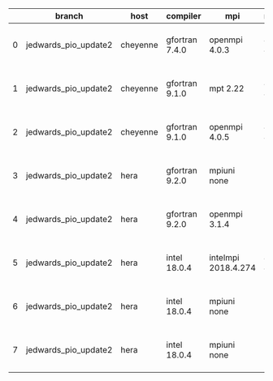 |    | branch               | host     | compiler       | mpi                 | netcdf      | o_g   | os    | build   | u_pass   | u_fail   | s_pass   | s_fail   | e_pass   | e_fail   | nuopc_pass   | nuopc_fail   | artifacts_hash                                                                                                                                                          | modified                  |
|----|----------------------|----------|----------------|---------------------|-------------|-------|-------|---------|----------|----------|----------|----------|----------|----------|--------------|--------------|-------------------------------------------------------------------------------------------------------------------------------------------------------------------------|---------------------------|
|  0 | jedwards_pio_update2 | cheyenne | gfortran 7.4.0 | openmpi 4.0.3       | 4.7.3 4.5.2 | O     | Linux | pass    | pending  | pending  | pending  | pending  | pending  | pending  | pending      | pending      | [artifacts](https://github.com/esmf-org/esmf-test-artifacts/tree/db202aaeb02872785229baae48b6f6d1c620c5ad/jedwards_pio_update2/cheyenne/gfortran/7.4.0/O/openmpi/4.0.3) | 2022-03-17 16:40:41 -0600 |
|  1 | jedwards_pio_update2 | cheyenne | gfortran 9.1.0 | mpt 2.22            | 4.7.3 4.5.2 | O     | Linux | pass    | pending  | pending  | pending  | pending  | pending  | pending  | pending      | pending      | [artifacts](https://github.com/esmf-org/esmf-test-artifacts/tree/e20d5a7224e0ce3d55c1214023293be770f44883/jedwards_pio_update2/cheyenne/gfortran/9.1.0/O/mpt/2.22)      | 2022-03-17 16:43:36 -0600 |
|  2 | jedwards_pio_update2 | cheyenne | gfortran 9.1.0 | openmpi 4.0.5       | 4.7.3 4.5.2 | O     | Linux | pass    | pending  | pending  | pending  | pending  | pending  | pending  | pending      | pending      | [artifacts](https://github.com/esmf-org/esmf-test-artifacts/tree/fad39b9eb74236f450d956c4f995492296792041/jedwards_pio_update2/cheyenne/gfortran/9.1.0/O/openmpi/4.0.5) | 2022-03-17 16:43:10 -0600 |
|  3 | jedwards_pio_update2 | hera     | gfortran 9.2.0 | mpiuni none         | N/A N/A     | O     | Linux | fail    | fail     | fail     | fail     | fail     | fail     | fail     | 0            | 50           | [artifacts](https://github.com/esmf-org/esmf-test-artifacts/tree/eda09dfdc275d2b1b07f61ec26b1b4ee210dd350/jedwards_pio_update2/hera/gfortran/9.2.0/O/mpiuni/none)       | 2022-03-17 22:35:14 +0000 |
|  4 | jedwards_pio_update2 | hera     | gfortran 9.2.0 | openmpi 3.1.4       | N/A N/A     | O     | Linux | fail    | fail     | fail     | fail     | fail     | fail     | fail     | 0            | 50           | [artifacts](https://github.com/esmf-org/esmf-test-artifacts/tree/8c8e796560fec0d08bee8f18ade69837d92f31b3/jedwards_pio_update2/hera/gfortran/9.2.0/O/openmpi/3.1.4)     | 2022-03-17 22:35:27 +0000 |
|  5 | jedwards_pio_update2 | hera     | intel 18.0.4   | intelmpi 2018.4.274 | 4.7.4 4.5.3 | O     | Linux | pass    | pending  | pending  | pending  | pending  | pending  | pending  | pending      | pending      | [artifacts](https://github.com/esmf-org/esmf-test-artifacts/tree/6285425af296ee68fe48bb053ebd17c6011f95de/jedwards_pio_update2/hera/intel/18.0.4/O/intelmpi/2018.4.274) | 2022-03-17 22:41:53 +0000 |
|  6 | jedwards_pio_update2 | hera     | intel 18.0.4   | mpiuni none         | N/A N/A     | O     | Linux | fail    | fail     | fail     | fail     | fail     | fail     | fail     | 0            | 50           | [artifacts](https://github.com/esmf-org/esmf-test-artifacts/tree/8fe32def594d00ffdd8132ad90cddbdb6113a2df/jedwards_pio_update2/hera/intel/18.0.4/O/mpiuni/none)         | 2022-03-17 22:35:22 +0000 |
|  7 | jedwards_pio_update2 | hera     | intel 18.0.4   | mpiuni none         | N/A N/A     | g     | Linux | fail    | fail     | fail     | fail     | fail     | fail     | fail     | 0            | 50           | [artifacts](https://github.com/esmf-org/esmf-test-artifacts/tree/e43708130995afecf283e51675f10068925f2056/jedwards_pio_update2/hera/intel/18.0.4/g/mpiuni/none)         | 2022-03-17 22:45:20 +0000 |